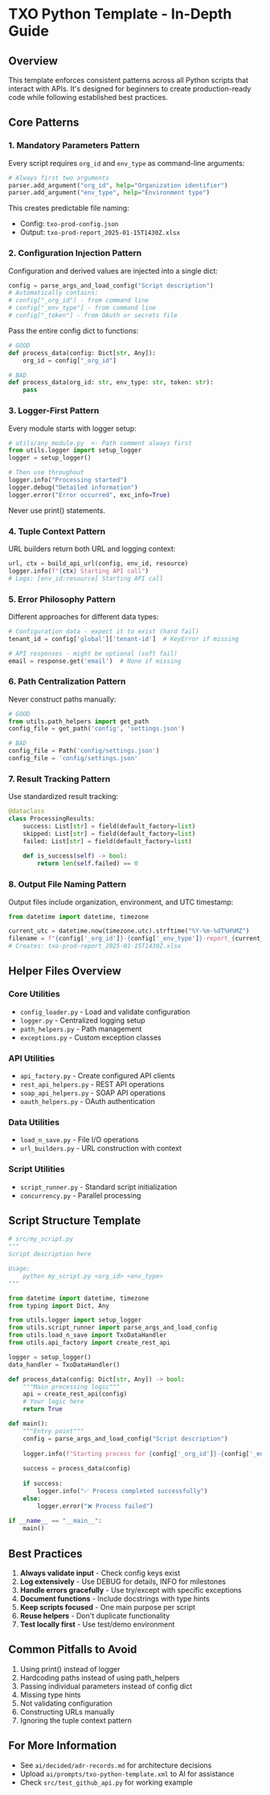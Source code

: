 # TXO Python Template - In-Depth Guide

## Overview

This template enforces consistent patterns across all Python scripts that interact with APIs. It's designed for beginners to create production-ready code while following established best practices.

## Core Patterns

### 1. Mandatory Parameters Pattern

Every script requires `org_id` and `env_type` as command-line arguments:

```python
# Always first two arguments
parser.add_argument("org_id", help="Organization identifier")
parser.add_argument("env_type", help="Environment type")
```

This creates predictable file naming:
- Config: `txo-prod-config.json`
- Output: `txo-prod-report_2025-01-15T1430Z.xlsx`

### 2. Configuration Injection Pattern

Configuration and derived values are injected into a single dict:

```python
config = parse_args_and_load_config("Script description")
# Automatically contains:
# config["_org_id"] - from command line
# config["_env_type"] - from command line  
# config["_token"] - from OAuth or secrets file
```

Pass the entire config dict to functions:

```python
# GOOD
def process_data(config: Dict[str, Any]):
    org_id = config["_org_id"]

# BAD
def process_data(org_id: str, env_type: str, token: str):
    pass
```

### 3. Logger-First Pattern

Every module starts with logger setup:

```python
# utils/any_module.py  <- Path comment always first
from utils.logger import setup_logger
logger = setup_logger()

# Then use throughout
logger.info("Processing started")
logger.debug("Detailed information")
logger.error("Error occurred", exc_info=True)
```

Never use print() statements.

### 4. Tuple Context Pattern

URL builders return both URL and logging context:

```python
url, ctx = build_api_url(config, env_id, resource)
logger.info(f"{ctx} Starting API call")
# Logs: [env_id:resource] Starting API call
```

### 5. Error Philosophy Pattern

Different approaches for different data types:

```python
# Configuration data - expect it to exist (hard fail)
tenant_id = config['global']['tenant-id']  # KeyError if missing

# API responses - might be optional (soft fail)
email = response.get('email')  # None if missing
```

### 6. Path Centralization Pattern

Never construct paths manually:

```python
# GOOD
from utils.path_helpers import get_path
config_file = get_path('config', 'settings.json')

# BAD
config_file = Path('config/settings.json')
config_file = 'config/settings.json'
```

### 7. Result Tracking Pattern

Use standardized result tracking:

```python
@dataclass
class ProcessingResults:
    success: List[str] = field(default_factory=list)
    skipped: List[str] = field(default_factory=list)
    failed: List[str] = field(default_factory=list)
    
    def is_success(self) -> bool:
        return len(self.failed) == 0
```

### 8. Output File Naming Pattern

Output files include organization, environment, and UTC timestamp:

```python
from datetime import datetime, timezone

current_utc = datetime.now(timezone.utc).strftime("%Y-%m-%dT%H%MZ")
filename = f"{config['_org_id']}-{config['_env_type']}-report_{current_utc}.xlsx"
# Creates: txo-prod-report_2025-01-15T1430Z.xlsx
```

## Helper Files Overview

### Core Utilities
- `config_loader.py` - Load and validate configuration
- `logger.py` - Centralized logging setup
- `path_helpers.py` - Path management
- `exceptions.py` - Custom exception classes

### API Utilities
- `api_factory.py` - Create configured API clients
- `rest_api_helpers.py` - REST API operations
- `soap_api_helpers.py` - SOAP API operations
- `oauth_helpers.py` - OAuth authentication

### Data Utilities
- `load_n_save.py` - File I/O operations
- `url_builders.py` - URL construction with context

### Script Utilities
- `script_runner.py` - Standard script initialization
- `concurrency.py` - Parallel processing

## Script Structure Template

```python
# src/my_script.py
"""
Script description here

Usage:
    python my_script.py <org_id> <env_type>
"""

from datetime import datetime, timezone
from typing import Dict, Any

from utils.logger import setup_logger
from utils.script_runner import parse_args_and_load_config
from utils.load_n_save import TxoDataHandler
from utils.api_factory import create_rest_api

logger = setup_logger()
data_handler = TxoDataHandler()

def process_data(config: Dict[str, Any]) -> bool:
    """Main processing logic"""
    api = create_rest_api(config)
    # Your logic here
    return True

def main():
    """Entry point"""
    config = parse_args_and_load_config("Script description")
    
    logger.info(f"Starting process for {config['_org_id']}-{config['_env_type']}")
    
    success = process_data(config)
    
    if success:
        logger.info("✅ Process completed successfully")
    else:
        logger.error("❌ Process failed")
        
if __name__ == "__main__":
    main()
```

## Best Practices

1. **Always validate input** - Check config keys exist
2. **Log extensively** - Use DEBUG for details, INFO for milestones
3. **Handle errors gracefully** - Use try/except with specific exceptions
4. **Document functions** - Include docstrings with type hints
5. **Keep scripts focused** - One main purpose per script
6. **Reuse helpers** - Don't duplicate functionality
7. **Test locally first** - Use test/demo environment

## Common Pitfalls to Avoid

1. Using print() instead of logger
2. Hardcoding paths instead of using path_helpers
3. Passing individual parameters instead of config dict
4. Missing type hints
5. Not validating configuration
6. Constructing URLs manually
7. Ignoring the tuple context pattern

## For More Information

- See `ai/decided/adr-records.md` for architecture decisions
- Upload `ai/prompts/txo-python-template.xml` to AI for assistance
- Check `src/test_github_api.py` for working example